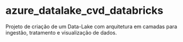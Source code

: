# azure_datalake_cvd_databricks
Projeto de criação de um Data-Lake com arquitetura em camadas para ingestão, tratamento e visualização de dados.
